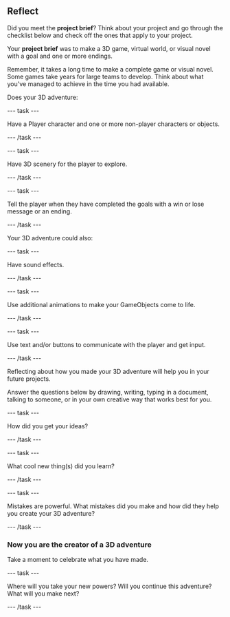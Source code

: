 ## Reflect

Did you meet the **project brief**? Think about your project and go through the checklist below and check off the ones that apply to your project.

Your **project brief** was to make a 3D game, virtual world, or visual novel with a goal and one or more endings.

Remember, it takes a long time to make a complete game or visual novel. Some games take years for large teams to develop. Think about what you've managed to achieve in the time you had available.

Does your 3D adventure:

--- task ---

Have a Player character and one or more non-player characters or objects.

--- /task ---

--- task ---

Have 3D scenery for the player to explore.

--- /task ---

--- task ---

Tell the player when they have completed the goals with a win or lose message or an ending.

--- /task ---

Your 3D adventure could also:

--- task ---

Have sound effects.

--- /task ---

--- task ---

Use additional animations to make your GameObjects come to life.

--- /task ---

--- task ---

Use text and/or buttons to communicate with the player and get input.

--- /task ---

Reflecting about how you made your 3D adventure will help you in your future projects.

Answer the questions below by drawing, writing, typing in a document, talking to someone, or in your own creative way that works best for you.

--- task ---

How did you get your ideas?

--- /task ---

--- task ---

What cool new thing(s) did you learn?

--- /task ---

--- task ---

Mistakes are powerful. What mistakes did you make and how did they help you create your 3D adventure?

--- /task ---

### Now you are the creator of a 3D adventure

Take a moment to celebrate what you have made.

--- task ---

Where will you take your new powers? Will you continue this adventure? What will you make next?

--- /task ---
